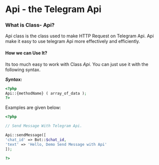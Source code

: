 # Api - the Telegram Api

### What is Class- Api?
Api class is the class used to make HTTP Request on Telegram Api.
Api make it easy to use telegram Api more effectively and efficiently.

#### How we can Use It?

Its too much easy to work with Class *Api*.
You can just use it with the following syntax.

_**Syntax:**_

```php
<?php
Api::{methodName} ( array_of_data );
?>
```

Examples are given below:

```php
<?php

// Send Message With Telegram Api.

Api::sendMessage([
'chat_id' => Bot::$chat_id,
'text' => 'Hello, Demo Send Message with Api'
]);

?>
```
